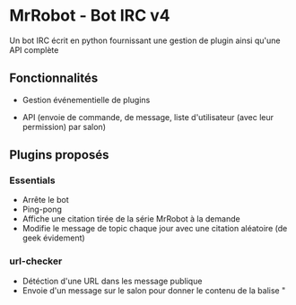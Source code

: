 # MrRobot - Bot IRC v4

Un bot IRC écrit en python fournissant une gestion de plugin ainsi qu'une API complète

## Fonctionnalités

- Gestion événementielle de plugins

- API (envoie de commande, de message, liste d'utilisateur (avec leur permission) par salon)

## Plugins proposés

### Essentials

* Arrête le bot
* Ping-pong
* Affiche une citation tirée de la série MrRobot à la demande
* Modifie le message de topic chaque jour avec une citation aléatoire (de geek évidement)


### url-checker

* Détéction d'une URL dans les message publique
* Envoie d'un message sur le salon pour donner le contenu de la balise "<title>" lié à l'URL


### auth

* Plugin de réservation de nickname
* Gestion dynamique des comptes non-enregistré
* Gel des comptes enregistré
* Administration des comptes par des OP
